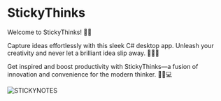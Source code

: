 # StickyThinks
Welcome to StickyThinks! 🚀💡

Capture ideas effortlessly with this sleek C# desktop app. Unleash your creativity and never let a brilliant idea slip away. 🎉📝💪

Get inspired and boost productivity with StickyThinks—a fusion of innovation and convenience for the modern thinker. 🌟🎨💻



![STICKYNOTES](https://github.com/JayasreeSKota/StickyThinks/assets/92210967/bf532e23-16d9-49d1-b82d-fbef8b28a62f)
